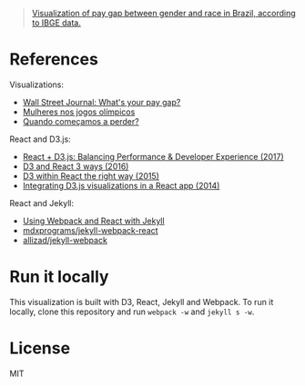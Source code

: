 > [Visualization of pay gap between gender and race in Brazil, according to IBGE data.](https://vgeorge.github.io/salario-cor-genero)

# References

Visualizations:

* [Wall Street Journal: What's your pay gap?](http://graphics.wsj.com/gender-pay-gap)
* [Mulheres nos jogos olímpicos]( http://generonumero.media/interativos/mulheres-nos-jogos-olimpicos/)
* [Quando começamos a perder? ](http://carolx.me/_past_works/caj/mulher/)

React and D3.js:

* [React + D3.js: Balancing Performance & Developer Experience (2017)](https://medium.com/@tibotiber/react-d3-js-balancing-performance-developer-experience-4da35f912484)
* [D3 and React 3 ways (2016)](https://mikewilliamson.wordpress.com/2016/06/03/d3-and-react-3-ways)
* [D3 within React the right way (2015)](https://oli.me.uk/2015/09/09/d3-within-react-the-right-way)
* [Integrating D3.js visualizations in a React app (2014)]( http://nicolashery.com/integrating-d3js-visualizations-in-a-react-app/)

React and Jekyll:

* [Using Webpack and React with Jekyll]( https://medium.com/@allizadrozny/using-webpack-and-react-with-jekyll-cfe137f8a2cc)
* [mdxprograms/jekyll-webpack-react]( https://github.com/mdxprograms/jekyll-webpack-react)
* [allizad/jekyll-webpack]( https://github.com/allizad/jekyll-webpack)

# Run it locally

This visualization is built with D3, React, Jekyll and Webpack. To run it locally, clone this repository and run `webpack -w` and `jekyll s -w`.

# License

MIT
